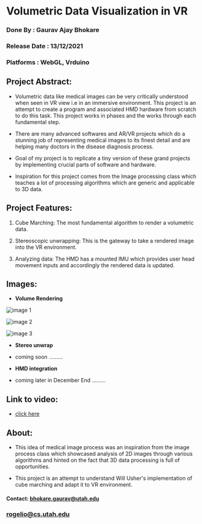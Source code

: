 # Volumetric Data Visualization in VR

### Done By : Gaurav Ajay Bhokare
### Release Date : 13/12/2021
### Platforms : WebGL, Vrduino


## Project Abstract:
- Volumetric data like medical images can be very critically understood when seen in VR view i.e in an immersive environment. This project is an attempt to create a program and associated HMD hardware from scratch to do this task. This project works in phases and the works through each fundamental step. 

- There are many advanced softwares and AR/VR projects which do a stunning job of representing medical images to its finest detail and are helping many doctors in the disease diagnosis process.

- Goal of my project is to replicate a tiny version of these grand projects by implementing crucial parts of software and hardware.

- Inspiration for this project comes from the Image processing class which teaches a lot of processing algorithms which are generic and applicable to 3D data.

## Project Features:

1. Cube Marching: The most fundamental algorithm to render a volumetric data.

2. Stereoscopic unwrapping: This is the gateway to take a rendered image into the VR environment.

3. Analyzing data: The HMD has a mounted IMU which provides user head movement inputs and accordingly the rendered data is updated.


## Images: 

- **Volume Rendering** 

 ![image 1](/VR-FinalProject/project1.png)
 
 ![image 2](/VR-FinalProject/project2.png)
 
 ![image 3](/VR-FinalProject/project3.png)


- **Stereo unwrap**
- coming soon .........


- **HMD integration**
- coming later in December End .........


## Link to video:

- [click here](https://drive.google.com/file/d/1y7BKcC6-yCj--G2MysSWc52Jzi189Yzf/view?usp=sharing)



## About:

- This idea of medical image process was an inspiration from the image process class which showcased analysis of 2D images through various algorithms and hinted on the fact that 3D data processing is full of opportunities.


-  This project is an attempt to understand Will Usher's implementation of cube marching and adapt it to VR environment.

#### Contact: bhokare.gaurav@utah.edu
###           rogelio@cs.utah.edu

